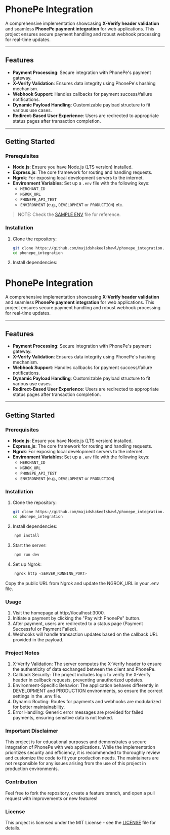 # PhonePe Integration

A comprehensive implementation showcasing **X-Verify header validation** and seamless **PhonePe payment integration** for web applications. This project ensures secure payment handling and robust webhook processing for real-time updates.

---

## Features

- **Payment Processing**: Secure integration with PhonePe's payment gateway.
- **X-Verify Validation**: Ensures data integrity using PhonePe's hashing mechanism.
- **Webhook Support**: Handles callbacks for payment success/failure notifications.
- **Dynamic Payload Handling**: Customizable payload structure to fit various use cases.
- **Redirect-Based User Experience**: Users are redirected to appropriate status pages after transaction completion.

---

## Getting Started

### Prerequisites

- **Node.js**: Ensure you have Node.js (LTS version) installed.
- **Express.js**: The core framework for routing and handling requests.
- **Ngrok**: For exposing local development servers to the internet.
- **Environment Variables**: Set up a `.env` file with the following keys:
  - `MERCHANT_ID`
  - `NGROK_URL`
  - `PHONEPE_API_TEST`
  - `ENVIRONMENT` (e.g., `DEVELOPMENT` or `PRODUCTION`) etc.

> NOTE: Check the [SAMPLE ENV](./sample.env) file for reference.

### Installation

1. Clone the repository:
   ```bash
   git clone https://github.com/majidshakeelshawl/phonepe_integration.git
   cd phonepe_integration

2. Install dependencies:
# PhonePe Integration

A comprehensive implementation showcasing **X-Verify header validation** and seamless **PhonePe payment integration** for web applications. This project ensures secure payment handling and robust webhook processing for real-time updates.

---

## Features

- **Payment Processing**: Secure integration with PhonePe's payment gateway.
- **X-Verify Validation**: Ensures data integrity using PhonePe's hashing mechanism.
- **Webhook Support**: Handles callbacks for payment success/failure notifications.
- **Dynamic Payload Handling**: Customizable payload structure to fit various use cases.
- **Redirect-Based User Experience**: Users are redirected to appropriate status pages after transaction completion.

---

## Getting Started

### Prerequisites

- **Node.js**: Ensure you have Node.js (LTS version) installed.
- **Express.js**: The core framework for routing and handling requests.
- **Ngrok**: For exposing local development servers to the internet.
- **Environment Variables**: Set up a `.env` file with the following keys:
  - `MERCHANT_ID`
  - `NGROK_URL`
  - `PHONEPE_API_TEST`
  - `ENVIRONMENT` (e.g., `DEVELOPMENT` or `PRODUCTION`)

### Installation

1. Clone the repository:
   ```bash
   git clone https://github.com/majidshakeelshawl/phonepe_integration.git
   cd phonepe_integration

2. Install dependencies:
```bash
    npm install
```

3. Start the server:
```bash
    npm run dev
```

4. Set up Ngrok:
```bash
    ngrok http <SERVER_RUNNING_PORT>
```

Copy the public URL from Ngrok and update the NGROK_URL in your .env file.

### Usage
1. Visit the homepage at http://localhost:3000.
2. Initiate a payment by clicking the "Pay with PhonePe" button.
3. After payment, users are redirected to a status page (Payment Successful or Payment Failed).
4. Webhooks will handle transaction updates based on the callback URL provided in the payload.

### Project Notes
1. X-Verify Validation: The server computes the X-Verify header to ensure the authenticity of data exchanged between the client and PhonePe.
2. Callback Security: The project includes logic to verify the X-Verify header in callback requests, preventing unauthorized updates.
3. Environment-Specific Behavior: The application behaves differently in DEVELOPMENT and PRODUCTION environments, so ensure the correct settings in the .env file.
4. Dynamic Routing: Routes for payments and webhooks are modularized for better maintainability.
5. Error Handling: Generic error messages are provided for failed payments, ensuring sensitive data is not leaked.

### Important Disclaimer
This project is for educational purposes and demonstrates a secure integration of PhonePe with web applications. While the implementation prioritizes security and efficiency, it is recommended to thoroughly review and customize the code to fit your production needs. The maintainers are not responsible for any issues arising from the use of this project in production environments.

### Contribution
Feel free to fork the repository, create a feature branch, and open a pull request with improvements or new features!

### License
This project is licensed under the MIT License - see the [LICENSE](./LICENSE) file for details.